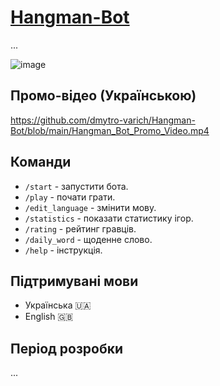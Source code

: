 # [Hangman-Bot](https://t.me/hangman_guessing_game_bot)
...

![image](https://github.com/dmytro-varich/Hangman-Bot/assets/136006220/a8bbfeef-4822-4c42-80ce-561f20428765)


## Промо-відео (Українською)
[https://github.com/dmytro-varich/Hangman-Bot/blob/main/Hangman_Bot_Promo_Video.mp4
](https://github.com/dmytro-varich/Hangman-Bot/assets/136006220/ed41bd6a-8458-4dbf-b466-a74872a49e4b
)

## Команди 
- `/start` - запустити бота.
- `/play` - почати грати.
- `/edit_language` - змінити мову.
- `/statistics` - показати статистику ігор.
- `/rating` - рейтинг гравців.
- `/daily_word` - щоденне слово.
- `/help` - інструкція.

## Підтримувані мови
- Українська 🇺🇦
- English 🇬🇧

## Період розробки
...

